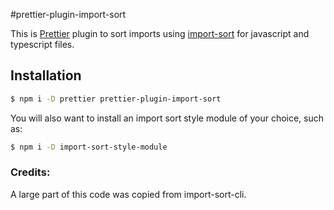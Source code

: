 #prettier-plugin-import-sort

This is [Prettier] plugin to sort imports using [import-sort] for javascript and typescript files.

[Prettier]: https://github.com/prettier/prettier
[import-sort]: https://github.com/renke/import-sort

## Installation

```bash
$ npm i -D prettier prettier-plugin-import-sort
```

You will also want to install an import sort style module of your choice, such as: 

```bash
$ npm i -D import-sort-style-module
```

### Credits:

A large part of this code was copied from import-sort-cli.
